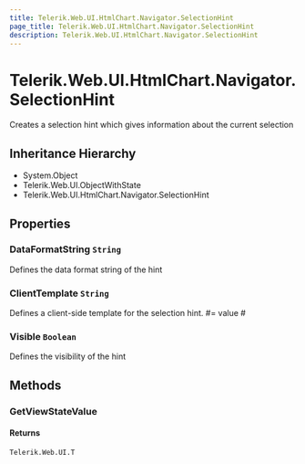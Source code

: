```yaml
---
title: Telerik.Web.UI.HtmlChart.Navigator.SelectionHint
page_title: Telerik.Web.UI.HtmlChart.Navigator.SelectionHint
description: Telerik.Web.UI.HtmlChart.Navigator.SelectionHint
---
```


# Telerik.Web.UI.HtmlChart.Navigator.SelectionHint

Creates a selection hint which gives information about the current selection

## Inheritance Hierarchy

* System.Object
* Telerik.Web.UI.ObjectWithState
* Telerik.Web.UI.HtmlChart.Navigator.SelectionHint

## Properties

###  DataFormatString `String`

Defines the data format string of the hint

###  ClientTemplate `String`

Defines a client-side template for the selection hint.
            #= value #

###  Visible `Boolean`

Defines the visibility of the hint

## Methods

###  GetViewStateValue

#### Returns

`Telerik.Web.UI.T` 

